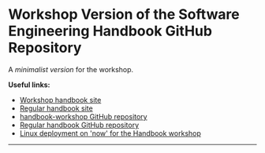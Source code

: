 # Workshop Version of the Software Engineering Handbook GitHub Repository

A *minimalist version* for the workshop.

**Useful links:**

- [Workshop handbook site][1]
- [Regular handbook site][2]
- [handbook-workshop GitHub repository][3]
- [Regular handbook GitHub repository][4]
- [Linux deployment on 'now' for the Handbook workshop][5]

---

[1]: http://workshop.software-engineering-handbook.com/
[2]: http://software-engineering-handbook.com/
[3]: https://github.com/uribench/handbook-workshop
[4]: https://github.com/uribench/software-engineering-handbook
[5]: http://handbook.now.sh/


